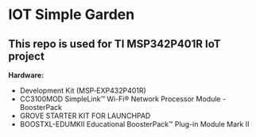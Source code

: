 # IOT Simple Garden

## This repo is used for TI MSP342P401R IoT project

**Hardware:**
* Development Kit (MSP‑EXP432P401R)
* CC3100MOD SimpleLink™ Wi-Fi® Network Processor Module - BoosterPack
* GROVE STARTER KIT FOR LAUNCHPAD
* BOOSTXL-EDUMKII Educational BoosterPack™ Plug-in Module Mark II
